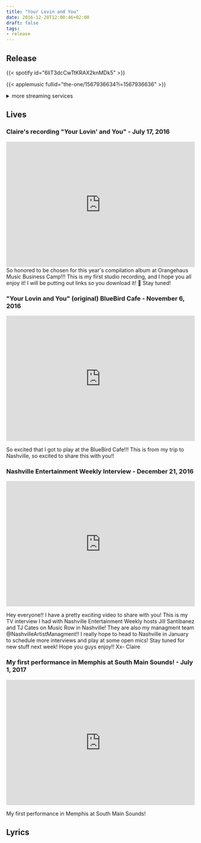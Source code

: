 ```yaml
---
title: "Your Lovin and You"
date: 2016-12-28T12:00:46+02:00
draft: false
tags:
- release
---
```


## Release

{{< spotify id="6liT3dcCwTtKRAX2knMDk5" >}}

{{< applemusic fullid="the-one/1567936634?i=1567936636" >}}

<details><summary>more streaming services</summary>
	{{< amazonmusic id="B09561CMMB" >}}
	{{< deezer id="230747342" >}}
</details>

## Lives

### Claire's recording "Your Lovin' and You" - July 17, 2016

<iframe width="100%" height="335" src="https://www.youtube.com/embed/7qTJ7fwStuo" title="Claire&#39;s recording &quot;Your Lovin&#39; and You&quot;" frameborder="0" allow="accelerometer; autoplay; clipboard-write; encrypted-media; gyroscope; picture-in-picture; web-share" allowfullscreen></iframe

So honored to be chosen for this year's compilation album at Orangehaus Music Business Camp!!! This is my first studio recording, and I hope you all enjoy it! I will be putting out links so you download it! 🙂 Stay tuned!

### "Your Lovin and You" (original) BlueBird Cafe - November 6, 2016

<iframe width="100%" height="335" src="https://www.youtube.com/embed/r4vaZzpLvRo" title="&quot;Your Lovin and You&quot; (original) BlueBird Cafe" frameborder="0" allow="accelerometer; autoplay; clipboard-write; encrypted-media; gyroscope; picture-in-picture; web-share" allowfullscreen></iframe>

So excited that I got to play at the BlueBird Cafe!!! This is from my trip to Nashville, so excited to share this with you!!

### Nashville Entertainment Weekly Interview - December 21, 2016

<iframe width="100%" height="335" src="https://www.youtube.com/embed/-SMhdUsUMrQ?start=45" title="Nashville Entertainment Weekly Interview" frameborder="0" allow="accelerometer; autoplay; clipboard-write; encrypted-media; gyroscope; picture-in-picture; web-share" allowfullscreen></iframe>

Hey everyone!! I have a pretty exciting video to share with you! This is my TV interview I had with Nashville Entertainment Weekly hosts Jill Santibanez and TJ Cates on Music Row in Nashville! They are also my managment team @NashvilleArtistManagment!! I really hope to head to Nashville in January to schedule more interviews and play at some open mics! Stay tuned for new stuff next week! Hope you guys enjoy!! Xx- Claire

### My first performance in Memphis at South Main Sounds! - July 1, 2017

<iframe src="https://www.facebook.com/plugins/video.php?height=314&href=https%3A%2F%2Fwww.facebook.com%2FClaireRadelMusic%2Fvideos%2F868292159990447%2F&show_text=false&width=560&t=94" width="100%" height="335" style="border:none;overflow:hidden" scrolling="no" frameborder="0" allowfullscreen="true" allow="autoplay; clipboard-write; encrypted-media; picture-in-picture; web-share" allowFullScreen="true"></iframe>

My first performance in Memphis at South Main Sounds!

## Lyrics
